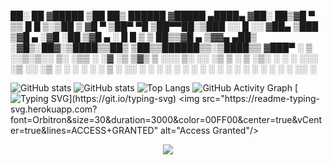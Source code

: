 

<p>
 ██░ ██ ▓█████ ▒██   ██▒  ██████ ▓█████  ▄████▄  
▓██░ ██▒▓█   ▀ ▒▒ █ █ ▒░▒██    ▒ ▓█   ▀ ▒██▀ ▀█  
▒██▀▀██░▒███   ░░  █   ░░ ▓██▄   ▒███   ▒▓█    ▄ 
░▓█ ░██ ▒▓█  ▄  ░ █ █ ▒   ▒   ██▒▒▓█  ▄ ▒▓▓▄ ▄██▒
░▓█▒░██▓░▒████▒▒██▒ ▒██▒▒██████▒▒░▒████▒▒ ▓███▀ ░
 ▒ ░░▒░▒░░ ▒░ ░▒▒ ░ ░▓ ░▒ ▒▓▒ ▒ ░░░ ▒░ ░░ ░▒ ▒  ░
 ▒ ░▒░ ░ ░ ░  ░░░   ░▒ ░░ ░▒  ░ ░ ░ ░  ░  ░  ▒   
 ░  ░░ ░   ░    ░    ░  ░  ░  ░     ░   ░        
 ░  ░  ░   ░  ░ ░    ░        ░     ░  ░░ ░      
  </p>                                        


![GitHub stats](https://github-readme-stats.vercel.app/api?username=codejoaker13&show_icons=true&theme=radical)
![GitHub stats](https://github-readme-stats.vercel.app/api?username=codejoaker13&show_icons=true&theme=radical)
![Top Langs](https://github-readme-stats.vercel.app/api/top-langs/?username=codejoaker13&layout=compact&theme=radical)
![GitHub Activity Graph](https://github-readme-activity-graph.vercel.app/graph?username=codejoaker13&theme=redical)
[![Typing SVG](https://readme-typing-svg.demolab.com?font=Fira+Code&duration=2000&pause=1000&color=F70000&center=true&vCenter=true&width=435&lines=%24+Initializing+System...;Access+Granted+%E2%9C%94;Welcome+to+the+Matrix...)](https://git.io/typing-svg)
<img src="https://readme-typing-svg.herokuapp.com?font=Orbitron&size=30&duration=3000&color=00FF00&center=true&vCenter=true&lines=ACCESS+GRANTED" alt="Access Granted"/>

<p align="center">
  <img src="https://readme-typing-svg.demolab.com?font=Hack&size=18&pause=1000&color=FF0000&center=true&vCenter=true&width=600&height=40&lines=--+HexSec+--" />
</p>

